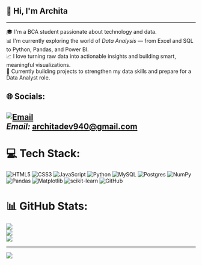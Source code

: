 ## 👋 Hi, I'm Archita

---

🎓 I'm a BCA student passionate about technology and data.  
📊 I'm currently exploring the world of *Data Analysis* — from Excel and SQL to Python, Pandas, and Power BI.  
📈 I love turning raw data into actionable insights and building smart, meaningful visualizations.  
🌱 Currently building projects to strengthen my data skills and prepare for a Data Analyst role.

## 🌐 Socials:

[![Email](https://img.shields.io/badge/Email-D14836?logo=gmail&logoColor=white)](mailto:architadev940@gmail.com)  
*Email:* architadev940@gmail.com
---



# 💻 Tech Stack:
![HTML5](https://img.shields.io/badge/html5-%23E34F26.svg?style=for-the-badge&logo=html5&logoColor=white) ![CSS3](https://img.shields.io/badge/css3-%231572B6.svg?style=for-the-badge&logo=css3&logoColor=white) ![JavaScript](https://img.shields.io/badge/javascript-%23323330.svg?style=for-the-badge&logo=javascript&logoColor=%23F7DF1E) ![Python](https://img.shields.io/badge/python-3670A0?style=for-the-badge&logo=python&logoColor=ffdd54) ![MySQL](https://img.shields.io/badge/mysql-4479A1.svg?style=for-the-badge&logo=mysql&logoColor=white) ![Postgres](https://img.shields.io/badge/postgres-%23316192.svg?style=for-the-badge&logo=postgresql&logoColor=white) ![NumPy](https://img.shields.io/badge/numpy-%23013243.svg?style=for-the-badge&logo=numpy&logoColor=white) ![Pandas](https://img.shields.io/badge/pandas-%23150458.svg?style=for-the-badge&logo=pandas&logoColor=white) ![Matplotlib](https://img.shields.io/badge/Matplotlib-%23ffffff.svg?style=for-the-badge&logo=Matplotlib&logoColor=black) ![scikit-learn](https://img.shields.io/badge/scikit--learn-%23F7931E.svg?style=for-the-badge&logo=scikit-learn&logoColor=white) ![GitHub](https://img.shields.io/badge/github-%23121011.svg?style=for-the-badge&logo=github&logoColor=white)
# 📊 GitHub Stats:
![](https://github-readme-stats.vercel.app/api?username=architadev&theme=dark&hide_border=false&include_all_commits=false&count_private=false)<br/>
![](https://nirzak-streak-stats.vercel.app/?user=architadev&theme=dark&hide_border=false)<br/>
![](https://github-readme-stats.vercel.app/api/top-langs/?username=architadev&theme=dark&hide_border=false&include_all_commits=false&count_private=false&layout=compact)

---
[![](https://visitcount.itsvg.in/api?id=architadev&icon=0&color=0)](https://visitcount.itsvg.in)

<!-- Proudly created with GPRM ( https://gprm.itsvg.in ) -->
